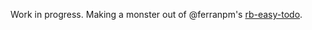Work in progress. Making a monster out of @ferranpm's [rb-easy-todo](https://github.com/ferranpm/rb-easy-todo).

